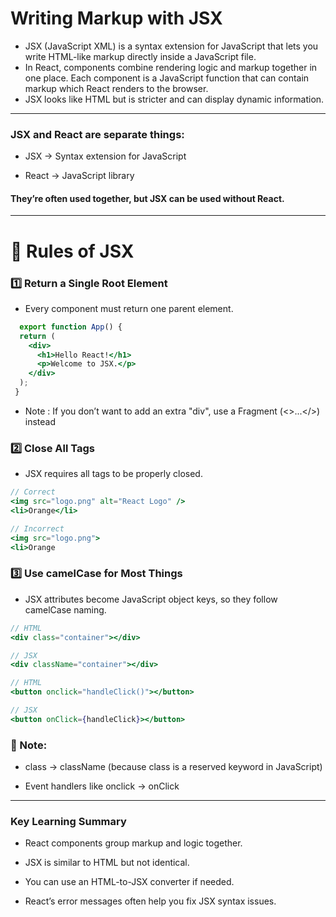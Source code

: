 # Writing Markup with JSX
- JSX (JavaScript XML) is a syntax extension for JavaScript that lets you write HTML-like markup directly inside a JavaScript file.
- In React, components combine rendering logic and markup together in one place. Each component is a JavaScript function that can contain markup which React renders to the browser.
- JSX looks like HTML but is stricter and can display dynamic information.
---
### JSX and React are separate things:

- JSX → Syntax extension for JavaScript

- React → JavaScript library

#### They’re often used together, but JSX can be used without React.

---

# 🧩 Rules of JSX

### 1️⃣ Return a Single Root Element

- Every component must return one parent element.
```jsx
  export function App() {
  return (
    <div>
      <h1>Hello React!</h1>
      <p>Welcome to JSX.</p>
    </div>
  );
 }
 ```
- Note : If you don’t want to add an extra "div", use a Fragment (<>...</>) instead
### 2️⃣ Close All Tags
- JSX requires all tags to be properly closed.
```jsx
// Correct
<img src="logo.png" alt="React Logo" />
<li>Orange</li>

// Incorrect
<img src="logo.png">
<li>Orange
```

### 3️⃣ Use camelCase for Most Things

- JSX attributes become JavaScript object keys, so they follow camelCase naming.
```jsx
// HTML
<div class="container"></div>

// JSX
<div className="container"></div>

// HTML
<button onclick="handleClick()"></button>

// JSX
<button onClick={handleClick}></button>
 ```

### 🧠 Note:

- class → className (because class is a reserved keyword in JavaScript)

- Event handlers like onclick → onClick
---

### Key Learning Summary

- React components group markup and logic together.

- JSX is similar to HTML but not identical.

- You can use an HTML-to-JSX converter if needed.

- React’s error messages often help you fix JSX syntax issues.
